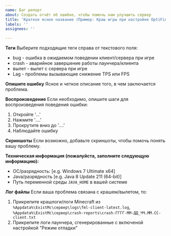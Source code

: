 ```yaml
---
name: Баг репорт
about: Создать отчёт об ошибке, чтобы помочь нам улучшить сервер
title: 'Краткое ясное название (Пример: Краш игры при настройке OptiFine)'
labels: ''
assignees: ''

---
```


**Теги**
Выберите подходящие теги справа от текстового поля:
- bug - ошибка в ожидаемом поведении клиент/сервера при игре
- crash - аварийное завершение работы лаунчера/клиента
- вылет - вылет с сервера при игре
- Lag - проблемы вызывающие снижение TPS или FPS

**Опишите ошибку**
Ясное и четкое описание того, в чем заключается проблема.

**Воспроизведение**
Если необходимо, опишите шаги для воспроизведения поведения ошибки:
1. Откройте '...'
2. Нажмите '....'
3. Прокрутите вниз до '....'
4. Наблюдайте ошибку

**Скриншоты**
Если возможно, добавьте скриншоты, чтобы помочь понять вашу проблему.

**Техническая информация (пожалуйста, заполните следующую информацию):**
 - ОС/разрядность: [e.g. Windows 7 Ultimate x64]
 - Java/разрядность [e.g. Java 8 Update 211 (64-bit)]
 - Путь переменной среды `JAVA_HOME` в вашей системе

**Лог файлы**
Если ваша проблема связана с крашем/вылетом, то:
1. Прикрепите крашлоги/логи Minecraft из `%Appdata%\ExistMc\сервер\logs\fml-client-latest.log`, `%Appdata%\ExistMc\сервер\crash-reports\crash-ГГГГ-ММ-ДД_ЧЧ.ММ.СС-client.txt`
2. Прикрепите логи лаунчера, сгенерированные с включеной настройкой "Режим отладки"
